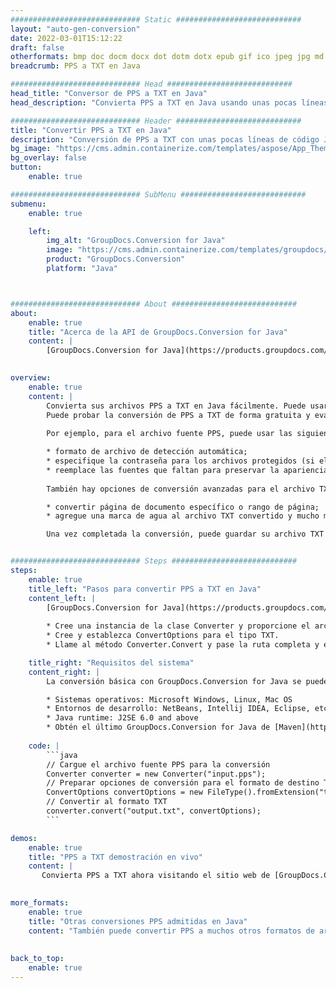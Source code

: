 ```yaml
---
############################# Static ############################
layout: "auto-gen-conversion"
date: 2022-03-01T15:12:22
draft: false
otherformats: bmp doc docm docx dot dotm dotx epub gif ico jpeg jpg md odt ott pdf png psd rtf tex tif tiff txt xps
breadcrumb: PPS a TXT en Java

############################# Head ############################
head_title: "Conversor de PPS a TXT en Java"
head_description: "Convierta PPS a TXT en Java usando unas pocas líneas de código. Utilice la API de conversión de documentos de GroupDocs para convertir más de 160 formatos de archivo."

############################# Header ############################
title: "Convertir PPS a TXT en Java"
description: "Conversión de PPS a TXT con unas pocas líneas de código Java"
bg_image: "https://cms.admin.containerize.com/templates/aspose/App_Themes/V3/images/bg/header1.png"
bg_overlay: false
button:
    enable: true

############################# SubMenu ############################
submenu:
    enable: true

    left:
        img_alt: "GroupDocs.Conversion for Java"
        image: "https://cms.admin.containerize.com/templates/groupdocs/images/product-logos/90x90-noborder/groupdocs-conversion-java.png"
        product: "GroupDocs.Conversion"
        platform: "Java"



############################# About ############################
about:
    enable: true
    title: "Acerca de la API de GroupDocs.Conversion for Java"
    content: |
        [GroupDocs.Conversion for Java](https://products.groupdocs.com/conversion/java/) se puede usar para convertir Microsoft Word, Excel, PowerPoint, PDF, Visio y otros formatos. GroupDocs.Conversion es una API independiente que es adecuada para sistemas internos y de back-end donde se requiere un alto rendimiento. No depende de ningún software como Microsoft u Open Office.
    

overview:
    enable: true
    content: |
        Convierta sus archivos PPS a TXT en Java fácilmente. Puede usar solo un par de líneas de código Java en cualquier plataforma de su elección, como Windows, Linux, macOS.
        Puede probar la conversión de PPS a TXT de forma gratuita y evaluar la calidad de los resultados de la conversión. Junto con los escenarios de conversión de archivos simples, puede probar opciones más avanzadas para cargar el archivo de origen PPS y para guardar el resultado de salida TXT. 
        
        Por ejemplo, para el archivo fuente PPS, puede usar las siguientes opciones de carga:

        * formato de archivo de detección automática;
        * especifique la contraseña para los archivos protegidos (si el formato de archivo lo admite);
        * reemplace las fuentes que faltan para preservar la apariencia del documento.
        
        También hay opciones de conversión avanzadas para el archivo TXT:

        * convertir página de documento específico o rango de página;
        * agregue una marca de agua al archivo TXT convertido y mucho más.

        Una vez completada la conversión, puede guardar su archivo TXT en la ruta del archivo local o en cualquier almacenamiento de terceros como FTP, Amazon S3, Google Drive, Dropbox, etc. Tenga en cuenta que para convertir PPS a TXT no es necesario instalar ningún software adicional, como MS Office, Open Office, Adobe Acrobat Reader, etc.


############################# Steps ############################
steps:
    enable: true
    title_left: "Pasos para convertir PPS a TXT en Java"
    content_left: |
        [GroupDocs.Conversion for Java](https://products.groupdocs.com/conversion/java/) facilita a los desarrolladores convertir un archivo PPS a TXT con unas pocas líneas de código.
        
        * Cree una instancia de la clase Converter y proporcione el archivo PPS con la ruta completa
        * Cree y establezca ConvertOptions para el tipo TXT.
        * Llame al método Converter.Convert y pase la ruta completa y el formato (TXT) como parámetro

    title_right: "Requisitos del sistema"
    content_right: |
        La conversión básica con GroupDocs.Conversion for Java se puede realizar en unos pocos pasos simples. Nuestras API son compatibles con todas las principales plataformas y sistemas operativos. Antes de ejecutar el código a continuación, asegúrese de tener instalados los siguientes requisitos previos en su sistema.

        * Sistemas operativos: Microsoft Windows, Linux, Mac OS
        * Entornos de desarrollo: NetBeans, Intellij IDEA, Eclipse, etc.
        * Java runtime: J2SE 6.0 and above
        * Obtén el último GroupDocs.Conversion for Java de [Maven](https://repository.groupdocs.com/webapp/#/artifacts/browse/tree/General/repo/com/groupdocs/groupdocs-conversion)
         
    code: |
        ```java    
        // Cargue el archivo fuente PPS para la conversión
        Converter converter = new Converter("input.pps");
        // Preparar opciones de conversión para el formato de destino TXT
        ConvertOptions convertOptions = new FileType().fromExtension("txt").getConvertOptions();
        // Convertir al formato TXT
        converter.convert("output.txt", convertOptions);
        ```

demos:
    enable: true
    title: "PPS a TXT demostración en vivo"
    content: |
       Convierta PPS a TXT ahora visitando el sitio web de [GroupDocs.Conversion App](https://products.groupdocs.app/conversion/family). La demostración en línea tiene las siguientes ventajas
          

more_formats:
    enable: true
    title: "Otras conversiones PPS admitidas en Java"
    content: "También puede convertir PPS a muchos otros formatos de archivo. Consulte la lista a continuación."
       
       
back_to_top:
    enable: true
---
```


